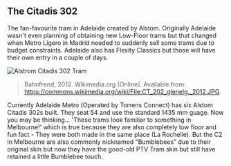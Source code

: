 ## The Citadis 302
The fan-favourite tram in Adelaide created by Alstom. Originally Adelaide wasn't even planning of obtaining new Low-Floor trams but that changed when Metro Ligero in Madrid needed to suddenly sell some trams due to budget constraints. Adelaide also has Flexity Classics but those will have their own entry in a couple of days.

![Alstrom Citadis 302 Tram](https://raw.githubusercontent.com/BennyGaming635/blog/main/images/2025-13-06-alstrom-citadis-302.jpg)
> Bahnfrend, 2012. Wikimedia.org [Online]. Available from: https://commons.wikimedia.org/wiki/File:CT_202_glenelg,_2012.JPG.

Currently Adelaide Metro (Operated by Torrens Connect) has six Alstom Citadis 302s built. They seat 54 and use the standard 1435 mm guage. Now you may be thinking... 'These trams look familiar to something in Melbourne!' which is true because they are also completely low floor and fun fact - They were both made in the same place (La Rochelle). But the C2 in Melbourne are also commonly nicknamed "Bumblebees" due to their original skin but now they have the good-old PTV Tram skin but still have retained a little Bumblebee touch.